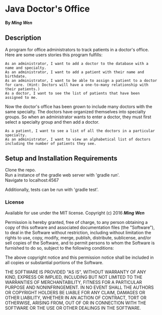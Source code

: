 # Java Doctor's Office

#### By _Ming Wen_

## Description

A program for office administrators to track patients in a doctor's office. Here are some users stories this program fulfills:

    As an administrator, I want to add a doctor to the database with a name and specialty.
    As an administrator, I want to add a patient with their name and birthdate.
    As an administrator, I want to be able to assign a patient to a doctor for care. (Hint: Doctors will have a one-to-many relationship with their patients.)
    As a doctor, I want to see the list of patients that have been assigned to me.

Now the doctor's office has been grown to include many doctors with the same specialty. The doctors have organized themselves into specialty groups. So when an administrator wants to enter a doctor, they must first select a specialty group and then add a doctor.

    As a patient, I want to see a list of all the doctors in a particular specialty.
    As an administrator, I want to view an alphabetical list of doctors including the number of patients they see.

## Setup and Installation Requirements

  Clone the repo.  
  Run a instance of the gradle web server with 'gradle run'.  
  Navigate to localhost:4567

  Additionally, tests can be run with 'gradle test'.
  
### License

Available for use under the MIT license.
Copyright (c) 2016 **_Ming Wen_**

  Permission is hereby granted, free of charge, to any person obtaining a copy of this software and associated documentation files (the "Software"), to deal in the Software without restriction, including without limitation the rights to use, copy, modify, merge, publish, distribute, sublicense, and/or sell copies of the Software, and to permit persons to whom the Software is furnished to do so, subject to the following conditions:

  The above copyright notice and this permission notice shall be included in all copies or substantial portions of the Software.

  THE SOFTWARE IS PROVIDED "AS IS", WITHOUT WARRANTY OF ANY KIND, EXPRESS OR IMPLIED, INCLUDING BUT NOT LIMITED TO THE WARRANTIES OF MERCHANTABILITY, FITNESS FOR A PARTICULAR PURPOSE AND NONINFRINGEMENT. IN NO EVENT SHALL THE AUTHORS OR COPYRIGHT HOLDERS BE LIABLE FOR ANY CLAIM, DAMAGES OR OTHER LIABILITY, WHETHER IN AN ACTION OF CONTRACT, TORT OR OTHERWISE, ARISING FROM, OUT OF OR IN CONNECTION WITH THE SOFTWARE OR THE USE OR OTHER DEALINGS IN THE SOFTWARE.

